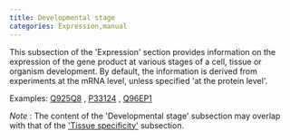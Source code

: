 ```yaml
---
title: Developmental stage
categories: Expression,manual
---
```


This subsection of the 'Expression' section provides information on the expression of the gene product at various stages of a cell, tissue or organism development. By default, the information is derived from experiments at the mRNA level, unless specified 'at the protein level'.

Examples: [Q925Q8](https://www.uniprot.org/uniprotkb/Q925Q8#expression) , [P33124](https://www.uniprot.org/uniprotkb/P33124#expression) , [Q96EP1](https://www.uniprot.org/uniprotkb/Q96EP1#expression)

*Note* : The content of the 'Developmental stage' subsection may overlap with that of the ['Tissue specificity'](https://www.uniprot.org/help/tissue%5Fspecificity) subsection.
